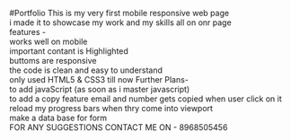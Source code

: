 #Portfolio
This is my very first mobile responsive web page <br>
i made it to showcase my work and my skills all on onr page <br>
features - <br>
works well on mobile <br>
important contant is Highlighted <br>
buttoms are responsive <br> 
the code is clean and easy to understand <br>
only used HTML5 & CSS3 till now 
Further Plans- <br>
to add javaScript (as soon as i master javascript) <br>
to add a copy feature email and number gets copied when user click on it <br>
reload my progress bars when thry come into viewport <br>
make a data base for form <br>
FOR ANY SUGGESTIONS CONTACT ME ON - 8968505456
